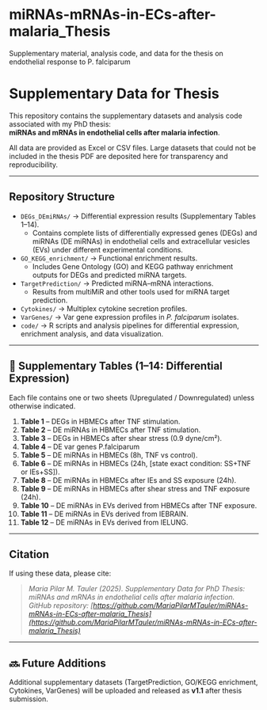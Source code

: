 # miRNAs-mRNAs-in-ECs-after-malaria_Thesis
Supplementary material, analysis code, and data for the thesis on endothelial response to P. falciparum 
# Supplementary Data for Thesis

This repository contains the supplementary datasets and analysis code associated with my PhD thesis:  
**miRNAs and mRNAs in endothelial cells after malaria infection**.

All data are provided as Excel or CSV files. Large datasets that could not be included in the thesis PDF are deposited here for transparency and reproducibility.

---

## Repository Structure

- `DEGs_DEmiRNAs/` → Differential expression results (Supplementary Tables 1–14).  
  - Contains complete lists of differentially expressed genes (DEGs) and miRNAs (DE miRNAs) in endothelial cells and extracellular vesicles (EVs) under different experimental conditions.  
- `GO_KEGG_enrichment/` → Functional enrichment results.  
  - Includes Gene Ontology (GO) and KEGG pathway enrichment outputs for DEGs and predicted miRNA targets.  
- `TargetPrediction/` → Predicted miRNA–mRNA interactions.  
  - Results from multiMiR and other tools used for miRNA target prediction.  
- `Cytokines/` → Multiplex cytokine secretion profiles.  
- `VarGenes/` → Var gene expression profiles in *P. falciparum* isolates.  
- `code/` → R scripts and analysis pipelines for differential expression, enrichment analysis, and data visualization.

---

## 📑 Supplementary Tables (1–14: Differential Expression)

Each file contains one or two sheets (Upregulated / Downregulated) unless otherwise indicated.

1. **Table 1** – DEGs in HBMECs after TNF stimulation.  
2. **Table 2** – DE miRNAs in HBMECs after TNF stimulation.  
3. **Table 3** – DEGs in HBMECs after shear stress (0.9 dyne/cm²).  
4. **Table 4** – DE var genes P.falciparum  
5. **Table 5** – DE miRNAs in HBMECs (8h, TNF vs control).  
6. **Table 6** – DE miRNAs in HBMECs (24h, [state exact condition: SS+TNF or IEs+SS]).  
7. **Table 8** – DE miRNAs in HBMECs after IEs and SS exposure (24h).  
8. **Table 9** – DE miRNAs in HBMECs after shear stress and TNF exposure (24h).  
9. **Table 10** – DE miRNAs in EVs derived from HBMECs after TNF exposure.  
10. **Table 11** – DE miRNAs in EVs derived from IEBRAIN.  
11. **Table 12** – DE miRNAs in EVs derived from IELUNG.  

---

##  Citation

If using these data, please cite:

> *Maria Pilar M. Tauler (2025). Supplementary Data for PhD Thesis: miRNAs and mRNAs in endothelial cells after malaria infection. GitHub repository: [https://github.com/MariaPilarMTauler/miRNAs-mRNAs-in-ECs-after-malaria_Thesis](https://github.com/MariaPilarMTauler/miRNAs-mRNAs-in-ECs-after-malaria_Thesis)*

---

## 🔜 Future Additions

Additional supplementary datasets (TargetPrediction, GO/KEGG enrichment, Cytokines, VarGenes) will be uploaded and released as **v1.1** after thesis submission.
